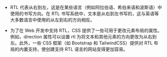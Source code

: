 * RTL 代表从右到左，这是在某些语言（例如阿拉伯语、希伯来语和波斯语）中使用的书写方向。在 RTL 书写系统中，文本是从右到左书写的，这与英语等大多数语言中使用的从左到右的方向相反。

* 为了在 Web 开发中支持 RTL，CSS 提供了一些可用于更改元素布局的属性。例如，direction 属性可以设置 rtl 为将文本和其他元素的方向更改为从右到左。此外，一些 CSS 框架（如 Bootstrap 和 TailwindCSS）提供对 RTL 布局的内置支持，使创建支持 RTL 语言的网站变得更加容易。